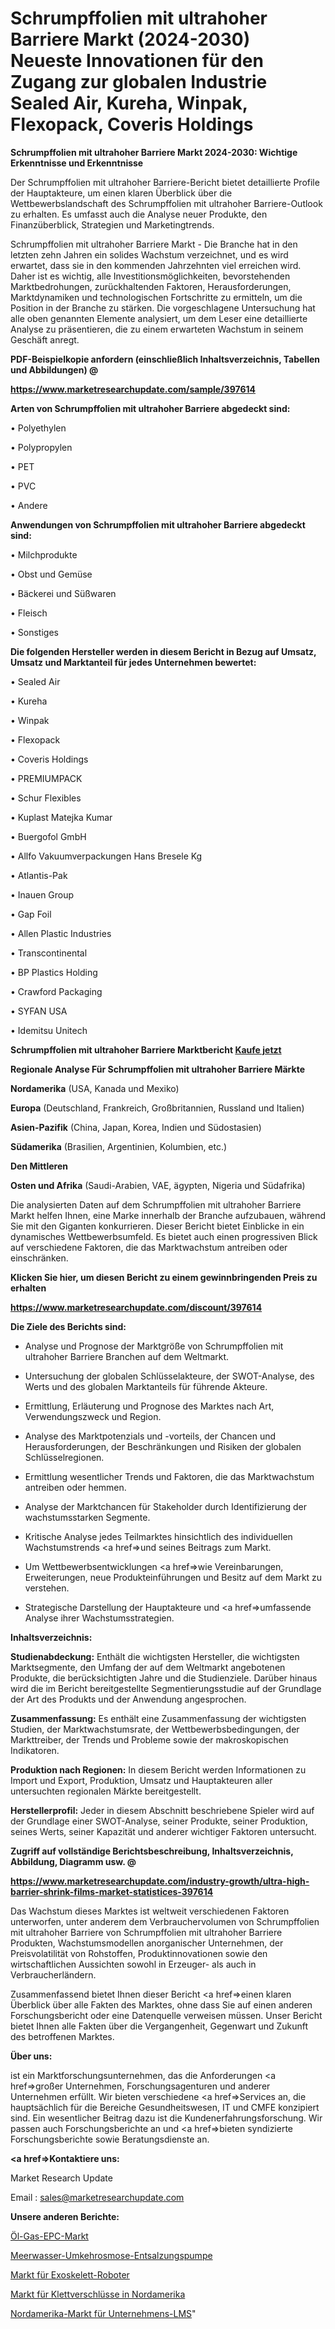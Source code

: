 # Schrumpffolien mit ultrahoher Barriere Markt (2024-2030) Neueste Innovationen für den Zugang zur globalen Industrie Sealed Air, Kureha, Winpak, Flexopack, Coveris Holdings

<strong>Schrumpffolien mit ultrahoher Barriere Markt 2024-2030: Wichtige Erkenntnisse und Erkenntnisse</strong>

Der Schrumpffolien mit ultrahoher Barriere-Bericht bietet detaillierte Profile der Hauptakteure, um einen klaren Überblick über die Wettbewerbslandschaft des Schrumpffolien mit ultrahoher Barriere-Outlook zu erhalten. Es umfasst auch die Analyse neuer Produkte, den Finanzüberblick, Strategien und Marketingtrends.

Schrumpffolien mit ultrahoher Barriere Markt - Die Branche hat in den letzten zehn Jahren ein solides Wachstum verzeichnet, und es wird erwartet, dass sie in den kommenden Jahrzehnten viel erreichen wird. Daher ist es wichtig, alle Investitionsmöglichkeiten, bevorstehenden Marktbedrohungen, zurückhaltenden Faktoren, Herausforderungen, Marktdynamiken und technologischen Fortschritte zu ermitteln, um die Position in der Branche zu stärken. Die vorgeschlagene Untersuchung hat alle oben genannten Elemente analysiert, um dem Leser eine detaillierte Analyse zu präsentieren, die zu einem erwarteten Wachstum in seinem Geschäft anregt.



<strong><b>PDF-Beispielkopie anfordern (einschließlich Inhaltsverzeichnis, Tabellen und Abbildungen) @ </b></strong>

<strong><a href=https://www.marketresearchupdate.com/sample/397614>

<strong>https://www.marketresearchupdate.com/sample/397614</u></a></strong></strong>



<strong>Arten von Schrumpffolien mit ultrahoher Barriere abgedeckt sind:</strong>

• Polyethylen

• Polypropylen

• PET

• PVC

• Andere



<strong>Anwendungen von Schrumpffolien mit ultrahoher Barriere abgedeckt sind:</strong>

• Milchprodukte

• Obst und Gemüse

• Bäckerei und Süßwaren

• Fleisch

• Sonstiges



<strong>Die folgenden Hersteller werden in diesem Bericht in Bezug auf Umsatz, Umsatz und Marktanteil für jedes Unternehmen bewertet:</strong>

• Sealed Air

• Kureha

• Winpak

• Flexopack

• Coveris Holdings

• PREMIUMPACK

• Schur Flexibles

• Kuplast Matejka Kumar

• Buergofol GmbH

• Allfo Vakuumverpackungen Hans Bresele Kg

• Atlantis-Pak

• Inauen Group

• Gap Foil

• Allen Plastic Industries

• Transcontinental

• BP Plastics Holding

• Crawford Packaging

• SYFAN USA

• Idemitsu Unitech



<strong>Schrumpffolien mit ultrahoher Barriere Marktbericht <a href=https://www.marketresearchupdate.com/buynow/397614>Kaufe jetzt</a></strong>



<strong>Regionale Analyse Für Schrumpffolien mit ultrahoher Barriere Märkte</strong>



<strong>Nordamerika</strong> (USA, Kanada und Mexiko)



<strong>Europa</strong> (Deutschland, Frankreich, Großbritannien, Russland und Italien)



<strong>Asien-Pazifik</strong> (China, Japan, Korea, Indien und Südostasien)



<strong>Südamerika</strong> (Brasilien, Argentinien, Kolumbien, etc.)



<strong>Den Mittleren</strong> 

<strong>Osten und Afrika</strong> (Saudi-Arabien, VAE, ägypten, Nigeria und Südafrika)

Die analysierten Daten auf dem Schrumpffolien mit ultrahoher Barriere Markt helfen Ihnen, eine Marke innerhalb der Branche aufzubauen, während Sie mit den Giganten konkurrieren. Dieser Bericht bietet Einblicke in ein dynamisches Wettbewerbsumfeld. Es bietet auch einen progressiven Blick auf verschiedene Faktoren, die das Marktwachstum antreiben oder einschränken.



<strong>Klicken Sie hier, um diesen Bericht zu einem gewinnbringenden Preis zu erhalten
</strong>

<strong><a href=https://www.marketresearchupdate.com/discount/397614>https://www.marketresearchupdate.com/discount/397614</b></u></strong></a>



<strong>Die Ziele des Berichts sind:</strong>

- Analyse und Prognose der Marktgröße von Schrumpffolien mit ultrahoher Barriere Branchen auf dem Weltmarkt.

- Untersuchung der globalen Schlüsselakteure, der SWOT-Analyse, des Werts und des globalen Marktanteils für führende Akteure.

- Ermittlung, Erläuterung und Prognose des Marktes nach Art, Verwendungszweck und Region.

- Analyse des Marktpotenzials und -vorteils, der Chancen und Herausforderungen, der Beschränkungen und Risiken der globalen Schlüsselregionen.

- Ermittlung wesentlicher Trends und Faktoren, die das Marktwachstum antreiben oder hemmen.

- Analyse der Marktchancen für Stakeholder durch Identifizierung der wachstumsstarken Segmente.

- Kritische Analyse jedes Teilmarktes hinsichtlich des individuellen Wachstumstrends <a href=>und</a> seines Beitrags zum Markt.

- Um Wettbewerbsentwicklungen <a href=>wie</a> Vereinbarungen, Erweiterungen, neue Produkteinführungen und Besitz auf dem Markt zu verstehen.

- Strategische Darstellung der Hauptakteure und <a href=>umfas</a>sende Analyse ihrer Wachstumsstrategien.



<strong>Inhaltsverzeichnis:</strong>



<strong>Studienabdeckung:</strong> Enthält die wichtigsten Hersteller, die wichtigsten Marktsegmente, den Umfang der auf dem Weltmarkt angebotenen Produkte, die berücksichtigten Jahre und die Studienziele. Darüber hinaus wird die im Bericht bereitgestellte Segmentierungsstudie auf der Grundlage der Art des Produkts und der Anwendung angesprochen.



<strong>Zusammenfassung:</strong> Es enthält eine Zusammenfassung der wichtigsten Studien, der Marktwachstumsrate, der Wettbewerbsbedingungen, der Markttreiber, der Trends und Probleme sowie der makroskopischen Indikatoren.



<strong>Produktion nach Regionen:</strong> In diesem Bericht werden Informationen zu Import und Export, Produktion, Umsatz und Hauptakteuren aller untersuchten regionalen Märkte bereitgestellt.



<strong>Herstellerprofil:</strong> Jeder in diesem Abschnitt beschriebene Spieler wird auf der Grundlage einer SWOT-Analyse, seiner Produkte, seiner Produktion, seines Werts, seiner Kapazität und anderer wichtiger Faktoren untersucht.



<strong><b>Zugriff auf vollständige Berichtsbeschreibung, Inhaltsverzeichnis, Abbildung, Diagramm usw. @ </b></strong>

<strong><a href=https://www.marketresearchupdate.com/industry-growth/ultra-high-barrier-shrink-films-market-statistices-397614>https://www.marketresearchupdate.com/industry-growth/ultra-high-barrier-shrink-films-market-statistices-397614</a></strong>

Das Wachstum dieses Marktes ist weltweit verschiedenen Faktoren unterworfen, unter anderem dem Verbrauchervolumen von Schrumpffolien mit ultrahoher Barriere von Schrumpffolien mit ultrahoher Barriere Produkten, Wachstumsmodellen anorganischer Unternehmen, der Preisvolatilität von Rohstoffen, Produktinnovationen sowie den wirtschaftlichen Aussichten sowohl in Erzeuger- als auch in Verbraucherländern.

Zusammenfassend bietet Ihnen dieser Bericht <a href=>einen</a> klaren Überblick über alle Fakten des Marktes, ohne dass Sie auf einen anderen Forschungsbericht oder eine Datenquelle verweisen müssen. Unser Bericht bietet Ihnen alle Fakten über die Vergangenheit, Gegenwart und Zukunft des betroffenen Marktes.



<strong>Über uns:</strong>

 ist ein Marktforschungsunternehmen, das die Anforderungen <a href=>großer</a> Unternehmen, Forschungsagenturen und anderer Unternehmen erfüllt. Wir bieten verschiedene <a href=>Services</a> an, die hauptsächlich für die Bereiche Gesundheitswesen, IT und CMFE konzipiert sind. Ein wesentlicher Beitrag dazu ist die Kundenerfahrungsforschung. Wir passen auch Forschungsberichte an und <a href=>bieten</a> syndizierte Forschungsberichte sowie Beratungsdienste an.



<strong><a href=>Kontaktiere uns:</a></strong>

Market Research Update

Email : sales@marketresearchupdate.com



<strong>Unsere anderen Berichte:</strong>

<a href=https://www.linkedin.com/pulse/oil-gas-epc-market-2023-trends-new-research>Öl-Gas-EPC-Markt</a>

<a href=https://www.linkedin.com/pulse/seawater-reverse-osmosis-desalination-pump>Meerwasser-Umkehrosmose-Entsalzungspumpe</a>

<a href=https://www.linkedin.com/pulse/exoskeleton-robots-market-outlooks-2023-size>Markt für Exoskelett-Roboter</a>

<a href=https://www.linkedin.com/pulse/north-america-hook-and-loop-fasteners-market>Markt für Klettverschlüsse in Nordamerika</a>

<a href=https://www.linkedin.com/pulse/north-america-corporate-lms-market-2023-2030-sat2f/>Nordamerika-Markt für Unternehmens-LMS</a>"
